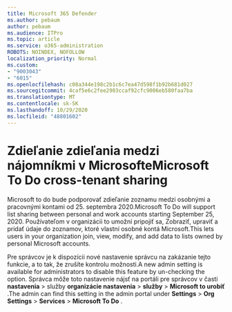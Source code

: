 ```yaml
---
title: Microsoft 365 Defender
ms.author: pebaum
author: pebaum
ms.audience: ITPro
ms.topic: article
ms.service: o365-administration
ROBOTS: NOINDEX, NOFOLLOW
localization_priority: Normal
ms.custom:
- "9003043"
- "6015"
ms.openlocfilehash: c08a344e198c2b1c6c7ea47d598f1b92b681d027
ms.sourcegitcommit: 4caf5e6c2fee2903ccaf92cfc9006eb580faa7ba
ms.translationtype: MT
ms.contentlocale: sk-SK
ms.lasthandoff: 10/29/2020
ms.locfileid: "48801602"
---
```

# <a name="microsoft-to-do-cross-tenant-sharing"></a><span data-ttu-id="0be62-102">Zdieľanie zdieľania medzi nájomníkmi v Microsofte</span><span class="sxs-lookup"><span data-stu-id="0be62-102">Microsoft To Do cross-tenant sharing</span></span>

<span data-ttu-id="0be62-103">Microsoft to do bude podporovať zdieľanie zoznamu medzi osobnými a pracovnými kontami od 25. septembra 2020.</span><span class="sxs-lookup"><span data-stu-id="0be62-103">Microsoft To Do will support list sharing between personal and work accounts starting September 25, 2020.</span></span> <span data-ttu-id="0be62-104">Používateľom v organizácii to umožní pripojiť sa, Zobraziť, upraviť a pridať údaje do zoznamov, ktoré vlastní osobné kontá Microsoft.</span><span class="sxs-lookup"><span data-stu-id="0be62-104">This lets users in your organization join, view, modify, and add data to lists owned by personal Microsoft accounts.</span></span>

<span data-ttu-id="0be62-105">Pre správcov je k dispozícii nové nastavenie správcu na zakázanie tejto funkcie, a to tak, že zrušíte kontrolu možnosti.</span><span class="sxs-lookup"><span data-stu-id="0be62-105">A new admin setting is available for administrators to disable this feature by un-checking the option.</span></span>
<span data-ttu-id="0be62-106">Správca môže toto nastavenie nájsť na portáli pre správcov v časti **nastavenia**  >  služby **organizácie nastavenia**  >  **služby**  >  **Microsoft to urobiť** .</span><span class="sxs-lookup"><span data-stu-id="0be62-106">The admin can find this setting in the admin portal under **Settings** > **Org Settings** > **Services** > **Microsoft To Do** .</span></span>
